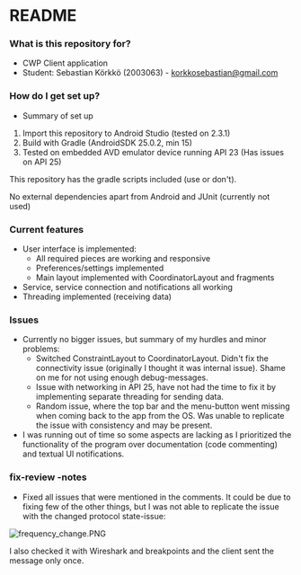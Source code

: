 # README #

### What is this repository for? ###

* CWP Client application
* Student: Sebastian Körkkö (2003063) - korkkosebastian@gmail.com

### How do I get set up? ###

* Summary of set up

1. Import this repository to Android Studio (tested on 2.3.1)
2. Build with Gradle (AndroidSDK 25.0.2, min 15)
3. Tested on embedded AVD emulator device running API 23 (Has issues on API 25)
    
This repository has the gradle scripts included (use or don't).

No external dependencies apart from Android and JUnit (currently not used)

### Current features ###

* User interface is implemented:
     * All required pieces are working and responsive
     * Preferences/settings implemented
     * Main layout implemented with CoordinatorLayout and fragments
* Service, service connection and notifications all working
* Threading implemented (receiving data)

### Issues ###

* Currently no bigger issues, but summary of my hurdles and minor problems:
     * Switched ConstraintLayout to CoordinatorLayout. Didn't fix the connectivity issue (originally I thought it was internal issue). Shame on me for not using enough debug-messages.
     * Issue with networking in API 25, have not had the time to fix it by implementing separate threading for sending data.
     * Random issue, where the top bar and the menu-button went missing when coming back to the app from the OS. Was unable to replicate the issue with consistency and may be present.
* I was running out of time so some aspects are lacking as I prioritized the functionality of the program over documentation (code commenting) and textual UI notifications.

### fix-review -notes ###

- Fixed all issues that were mentioned in the comments. It could be due to fixing few of the other things, but I was not able to replicate the issue with the changed protocol state-issue:

![frequency_change.PNG](https://bitbucket.org/repo/x8ArnbG/images/2782467635-frequency_change.PNG)

I also checked it with Wireshark and breakpoints and the client sent the message only once.